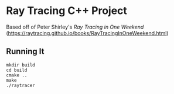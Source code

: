 # Ray Tracing C++ Project

Based off of Peter Shirley's *Ray Tracing in One Weekend* (https://raytracing.github.io/books/RayTracingInOneWeekend.html) 

## Running It
```
mkdir build
cd build
cmake ..
make
./raytracer
```
